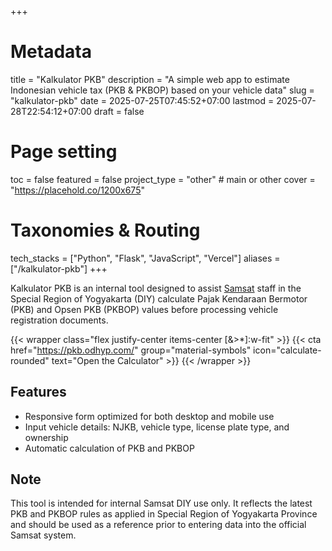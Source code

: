 +++
# Metadata
title = "Kalkulator PKB"
description = "A simple web app to estimate Indonesian vehicle tax (PKB & PKBOP) based on your vehicle data" 
slug = "kalkulator-pkb"
date = 2025-07-25T07:45:52+07:00
lastmod = 2025-07-28T22:54:12+07:00
draft = false

# Page setting
toc = false
featured = false
project_type = "other" # main or other
cover = "https://placehold.co/1200x675"

# Taxonomies & Routing
tech_stacks = ["Python", "Flask", "JavaScript", "Vercel"]
aliases = ["/kalkulator-pkb"]
+++

Kalkulator PKB is an internal tool designed to assist [Samsat](https://samsat-jogjaprov.id/) staff in the Special Region of Yogyakarta (DIY) calculate Pajak Kendaraan Bermotor (PKB) and Opsen PKB (PKBOP) values before processing vehicle registration documents.

{{< wrapper class="flex justify-center items-center [&>*]:w-fit" >}}
{{< cta href="https://pkb.odhyp.com/" group="material-symbols" icon="calculate-rounded" text="Open the Calculator" >}}
{{< /wrapper >}}

## Features

- Responsive form optimized for both desktop and mobile use
- Input vehicle details: NJKB, vehicle type, license plate type, and ownership
- Automatic calculation of PKB and PKBOP

## Note

This tool is intended for internal Samsat DIY use only. It reflects the latest PKB and PKBOP rules as applied in Special Region of Yogyakarta Province and should be used as a reference prior to entering data into the official Samsat system.

